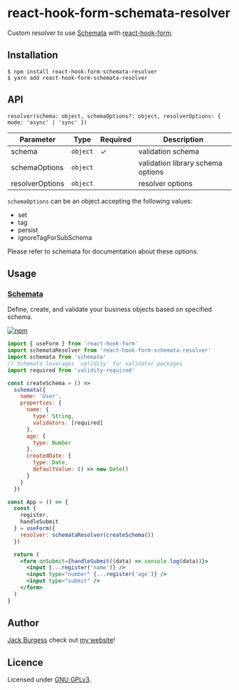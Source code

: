 # react-hook-form-schemata-resolver

Custom resolver to use [Schemata](https://github.com/serby/schemata) with [react-hook-form](https://github.com/react-hook-form/react-hook-form).

## Installation

```
$ npm install react-hook-form-schemata-resolver
$ yarn add react-hook-form-schemata-resolver
```

## API

`resolver(schema: object, schemaOptions?: object, resolverOptions: { mode: 'async' | 'sync' })`

| Parameter       | Type     | Required | Description                        |
| --------------- | -------- | -------- | ---------------------------------- |
| schema          | `object` | ✓        | validation schema                  |
| schemaOptions   | `object` |          | validation library schema options  |
| resolverOptions | `object` |          | resolver options                   |

`schemaOptions` can be an object accepting the following values:

 - set
 - tag
 - persist
 - ignoreTagForSubSchema

Please refer to schemata for documentation about these options.

## Usage

### [Schemata](https://github.com/serby/schemata)

Define, create, and validate your business objects based on specified schema.

[![npm](https://img.shields.io/bundlephobia/minzip/schemata?style=for-the-badge)](https://bundlephobia.com/result?p=schemata)

```jsx
import { useForm } from 'react-hook-form'
import schemataResolver from 'react-hook-form-schemata-resolver'
import schemata from 'schemata'
// Schemata leverages `validity` for validator packages
import required from 'validity-required'

const createSchema = () =>
  schemata({
    name: 'User',
    properties: {
      name: {
        type: String,
        validators: [required]
      },
      age: {
        type: Number
      },
      createdDate: {
        type: Date,
        defaultValue: () => new Date()
      }
    }
  })

const App = () => {
  const {
    register,
    handleSubmit
  } = useForm({
    resolver: schemataResolver(createSchema())
  })

  return (
    <form onSubmit={handleSubmit((data) => console.log(data))}>
      <input {...register('name')} />
      <input type="number" {...register('age')} />
      <input type="submit" />
    </form>
  )
}
```

## Author

[Jack Burgess](https://github.com/jack828) check out [my website](https://jackburgess.dev)!

## Licence

Licensed under [GNU GPLv3](https://opensource.org/licenses/GPL-3.0).
